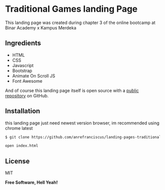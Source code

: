 # Traditional Games landing Page

This landing page was created during chapter 3 of the online bootcamp at Binar Academy x Kampus Merdeka

## Ingredients

- HTML
- CSS
- Javascript
- Bootstrap
- Animate On Scroll JS
- Font Awesome

And of course this landing page itself is open source with a [public repository][landingpage] on GitHub.

## Installation

this landing page just need newest version browser, im recommended using chrome latest

```sh
$ git clone https://github.com/anrefranciscus/landing-pages-traditional-games.git

open index.html
```

## License

MIT

**Free Software, Hell Yeah!**

[landingpage]: https://github.com/anrefranciscus/landing-pages-traditional-games.git
